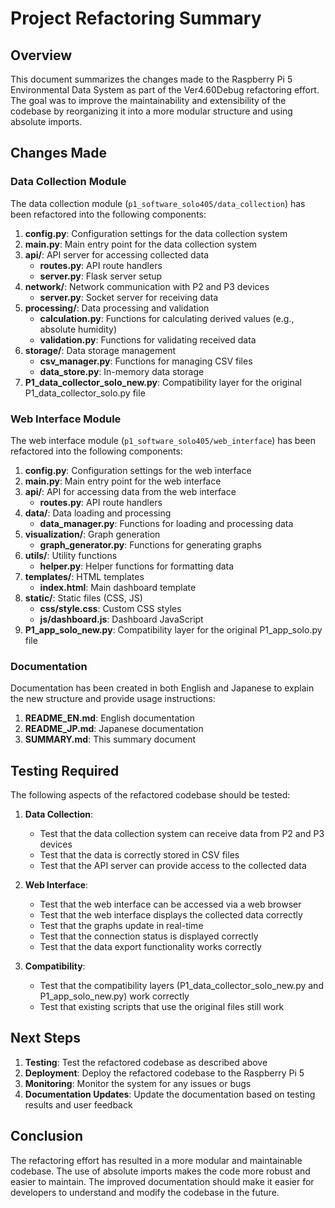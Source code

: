 # Project Refactoring Summary

## Overview

This document summarizes the changes made to the Raspberry Pi 5 Environmental Data System as part of the Ver4.60Debug refactoring effort. The goal was to improve the maintainability and extensibility of the codebase by reorganizing it into a more modular structure and using absolute imports.

## Changes Made

### Data Collection Module

The data collection module (`p1_software_solo405/data_collection`) has been refactored into the following components:

1. **config.py**: Configuration settings for the data collection system
2. **main.py**: Main entry point for the data collection system
3. **api/**: API server for accessing collected data
   - **routes.py**: API route handlers
   - **server.py**: Flask server setup
4. **network/**: Network communication with P2 and P3 devices
   - **server.py**: Socket server for receiving data
5. **processing/**: Data processing and validation
   - **calculation.py**: Functions for calculating derived values (e.g., absolute humidity)
   - **validation.py**: Functions for validating received data
6. **storage/**: Data storage management
   - **csv_manager.py**: Functions for managing CSV files
   - **data_store.py**: In-memory data storage
7. **P1_data_collector_solo_new.py**: Compatibility layer for the original P1_data_collector_solo.py file

### Web Interface Module

The web interface module (`p1_software_solo405/web_interface`) has been refactored into the following components:

1. **config.py**: Configuration settings for the web interface
2. **main.py**: Main entry point for the web interface
3. **api/**: API for accessing data from the web interface
   - **routes.py**: API route handlers
4. **data/**: Data loading and processing
   - **data_manager.py**: Functions for loading and processing data
5. **visualization/**: Graph generation
   - **graph_generator.py**: Functions for generating graphs
6. **utils/**: Utility functions
   - **helper.py**: Helper functions for formatting data
7. **templates/**: HTML templates
   - **index.html**: Main dashboard template
8. **static/**: Static files (CSS, JS)
   - **css/style.css**: Custom CSS styles
   - **js/dashboard.js**: Dashboard JavaScript
9. **P1_app_solo_new.py**: Compatibility layer for the original P1_app_solo.py file

### Documentation

Documentation has been created in both English and Japanese to explain the new structure and provide usage instructions:

1. **README_EN.md**: English documentation
2. **README_JP.md**: Japanese documentation
3. **SUMMARY.md**: This summary document

## Testing Required

The following aspects of the refactored codebase should be tested:

1. **Data Collection**:
   - Test that the data collection system can receive data from P2 and P3 devices
   - Test that the data is correctly stored in CSV files
   - Test that the API server can provide access to the collected data

2. **Web Interface**:
   - Test that the web interface can be accessed via a web browser
   - Test that the web interface displays the collected data correctly
   - Test that the graphs update in real-time
   - Test that the connection status is displayed correctly
   - Test that the data export functionality works correctly

3. **Compatibility**:
   - Test that the compatibility layers (P1_data_collector_solo_new.py and P1_app_solo_new.py) work correctly
   - Test that existing scripts that use the original files still work

## Next Steps

1. **Testing**: Test the refactored codebase as described above
2. **Deployment**: Deploy the refactored codebase to the Raspberry Pi 5
3. **Monitoring**: Monitor the system for any issues or bugs
4. **Documentation Updates**: Update the documentation based on testing results and user feedback

## Conclusion

The refactoring effort has resulted in a more modular and maintainable codebase. The use of absolute imports makes the code more robust and easier to maintain. The improved documentation should make it easier for developers to understand and modify the codebase in the future.